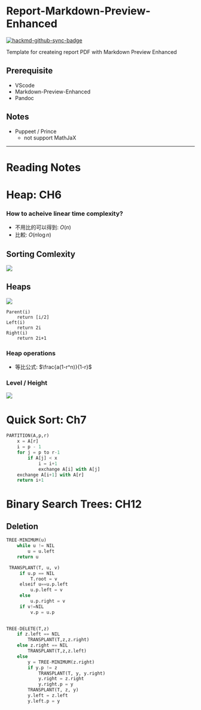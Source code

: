  # Report-Markdown-Preview-Enhanced

[![hackmd-github-sync-badge](https://hackmd.io/nLmc8gAiQNCgLfrH7RHBbw/badge)](https://hackmd.io/nLmc8gAiQNCgLfrH7RHBbw)


Template for createing report PDF with Markdown Preview Enhanced 


## Prerequisite

- VScode
- Markdown-Preview-Enhanced
- Pandoc

## Notes

- Puppeet / Prince
    - not support MathJaX

---


# Reading Notes

# Heap: CH6


### How to acheive linear time complexity?

- 不用比的可以得到: $O(n)$
- 比較: $O(n\log n)$


## Sorting Comlexity 

![](https://i.imgur.com/d2LWkzP.png)


## Heaps

![](https://i.imgur.com/egnpKXr.png)

```
Parent(i)
    return [i/2]
Left(i)
    return 2i
Right(i)
    return 2i+1
```


### Heap operations

- 等比公式: $\frac{a(1-r^n)}{1-r}$



### Level / Height


![](https://i.imgur.com/ivFQRIr.png)


# Quick Sort: Ch7

```python 
PARTITION(A,p,r)
    x = A[r]
    i = p - 1
    for j = p to r-1
        if A[j] < x
            i = i+1
            exchange A[i] with A[j]
    exchange A[i+1] with A[r]
    return i+1
```





# Binary Search Trees: CH12


## Deletion


```python
TREE-MINIMUM(u)
    while u != NIL
        u = u.left
    return u
```

```python
 TRANSPLANT(T, u, v)
     if u.p == NIL 
         T.root = v
     elseif u==u.p.left
         u.p.left = v
     else 
         u.p.right = v
     if v!=NIL
         v.p = u.p
    
```

```python
TREE-DELETE(T,z)
    if z.left == NIL
        TRANSPLANT(T,z,z.right)
    else z.right == NIL
        TRANSPLANT(T,z,z.left)
    else 
        y = TREE-MINIMUM(z.right)
        if y.p != z
            TRANSPLANT(T, y, y.right)
            y.right = z.right
            y.right.p = y
        TRANSPLANT(T, z, y)
        y.left = z.left
        y.left.p = y
```